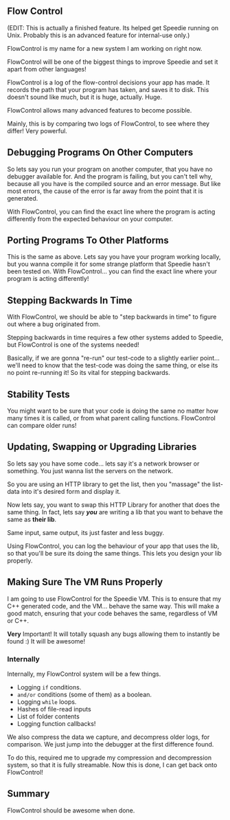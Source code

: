 ## Flow Control

(EDIT: This is actually a finished feature. Its helped get Speedie running on Unix. Probably this is an advanced feature for internal-use only.)

FlowControl is my name for a new system I am working on right now.

FlowControl will be one of the biggest things to improve Speedie and set it apart from other languages!

FlowControl is a log of the flow-control decisions your app has made. It records the path that your program has taken, and saves it to disk. This doesn't sound like much, but it is huge, actually. Huge.

FlowControl allows many advanced features to become possible. 

Mainly, this is by comparing two logs of FlowControl, to see where they differ! Very powerful.

## Debugging Programs On Other Computers

So lets say you run your program on another computer, that you have no debugger available for. And the program is failing, but you can't tell why, because all you have is the compiled source and an error message. But like most errors, the cause of the error is far away from the point that it is generated.

With FlowControl, you can find the exact line where the program is acting differently from the expected behaviour on your computer.

## Porting Programs To Other Platforms

This is the same as above. Lets say you have your program working locally, but you wanna compile it for some strange platform that Speedie hasn't been tested on. With FlowControl... you can find the exact line where your program is acting differently!

## Stepping Backwards In Time

With FlowControl, we should be able to "step backwards in time" to figure out where a bug originated from.

Stepping backwards in time requires a few other systems added to Speedie, but FlowControl is one of the systems needed!

Basically, if we are gonna "re-run" our test-code to a slightly earlier point... we'll need to know that the test-code was doing the same thing, or else its no point re-running it! So its vital for stepping backwards.

## Stability Tests

You might want to be sure that your code is doing the same no matter how many times it is called, or from what parent calling functions. FlowControl can compare older runs!


## Updating, Swapping or Upgrading Libraries

So lets say you have some code... lets say it's a network browser or something. You just wanna list the servers on the network.

So you are using an HTTP library to get the list, then you "massage" the list-data into it's desired form and display it.

Now lets say, you want to swap this HTTP Library for another that does the same thing. In fact, lets say ***you*** are writing a lib that you want to behave the same as **their lib**.

Same input, same output, its just faster and less buggy.

Using FlowControl, you can log the behaviour of your app that uses the lib, so that you'll be sure its doing the same things. This lets you design your lib properly.

## Making Sure The VM Runs Properly

I am going to use FlowControl for the Speedie VM. This is to ensure that my C++ generated code, and the VM... behave the same way. This will make a good match, ensuring that your code behaves the same, regardless of VM or C++.

**Very** Important! It will totally squash any bugs allowing them to instantly be found :) It will be awesome!

### Internally

Internally, my FlowControl system will be a few things.

* Logging `if` conditions.
* `and/or` conditions (some of them) as a boolean.
* Logging `while` loops.
* Hashes of file-read inputs
* List of folder contents
* Logging function callbacks!

We also compress the data we capture, and decompress older logs, for comparison. We just jump into the debugger at the first difference found.

To do this, required me to upgrade my compression and decompression system, so that it is fully streamable. Now this is done, I can get back onto FlowControl!



## Summary

FlowControl should be awesome when done.
